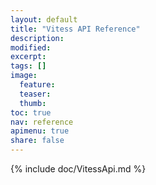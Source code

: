 ```yaml
---
layout: default
title: "Vitess API Reference"
description:
modified:
excerpt:
tags: []
image:
  feature:
  teaser:
  thumb:
toc: true
nav: reference
apimenu: true
share: false
---
```


{% include doc/VitessApi.md %}

